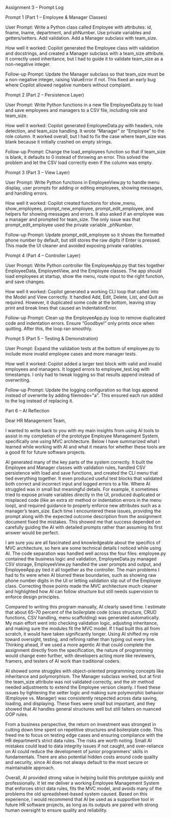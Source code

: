Assignment 3 – Prompt Log


Prompt 1 (Part 1 – Employee & Manager Classes)

User Prompt:
Write a Python class called Employee with attributes: id, fname, lname, department, and phNumber. Use private variables and getters/setters. Add validation. Add a Manager subclass with team_size.

How well it worked:
Copilot generated the Employee class with validation and docstrings, and created a Manager subclass with a team_size attribute. It correctly used inheritance, but I had to guide it to validate team_size as a non-negative integer.

Follow-up Prompt:
Update the Manager subclass so that team_size must be a non-negative integer, raising ValueError if not.
This fixed an early bug where Copilot allowed negative numbers without complaint.

Prompt 2 (Part 2 – Persistence Layer)

User Prompt:
Write Python functions in a new file EmployeeData.py to load and save employees and managers to a CSV file, including role and team_size.

How well it worked:
Copilot generated EmployeeData.py with headers, role detection, and team_size handling. It wrote “Manager” or “Employee” to the role column. It worked overall, but I had to fix the case where team_size was blank because it initially crashed on empty strings.

Follow-up Prompt:
Change the load_employees function so that if team_size is blank, it defaults to 0 instead of throwing an error.
This solved the problem and let the CSV load correctly even if the column was empty.

Prompt 3 (Part 3 – View Layer)

User Prompt:
Write Python functions in EmployeeView.py to handle menu display, user prompts for adding or editing employees, showing messages, and handling errors.

How well it worked:
Copilot created functions for show_menu, show_employees, prompt_new_employee, prompt_edit_employee, and helpers for showing messages and errors. It also asked if an employee was a manager and prompted for team_size. The only issue was that prompt_edit_employee used the private variable _phNumber.

Follow-up Prompt:
Update prompt_edit_employee so it shows the formatted phone number by default, but still stores the raw digits if Enter is pressed.
This made the UI cleaner and avoided exposing private variables.

Prompt 4 (Part 4 – Controller Layer)

User Prompt:
Write Python controller file EmployeeApp.py that ties together EmployeeData, EmployeeView, and the Employee classes. The app should load employees at startup, show the menu, route input to the right function, and save changes.

How well it worked:
Copilot generated a working CLI loop that called into the Model and View correctly. It handled Add, Edit, Delete, List, and Quit as required. However, it duplicated some code at the bottom, leaving stray print and break lines that caused an IndentationError.

Follow-up Prompt:
Clean up the EmployeeApp.py loop to remove duplicated code and indentation errors. Ensure “Goodbye!” only prints once when quitting.
After this, the loop ran smoothly.

Prompt 5 (Part 5 – Testing & Demonstration)

User Prompt:
Expand the validation tests at the bottom of employee.py to include more invalid employee cases and more manager tests.

How well it worked:
Copilot added a larger test block with valid and invalid employees and managers. It logged errors to employee_test.log with timestamps. I only had to tweak logging so that results append instead of overwriting.

Follow-up Prompt:
Update the logging configuration so that logs append instead of overwrite by adding filemode="a".
This ensured each run added to the log instead of replacing it.




Part 6 – AI Reflection

Dear HR Management Team,

I wanted to write back to you with my main insights from using AI tools to assist in my completion of the prototype Employee Management System, specifically one using MVC architecture. Below I have summarized what I learned while working with AI and what it means for whether these tools are a good fit for future software projects.

AI generated many of the key parts of the system correctly. It built the Employee and Manager classes with validation rules, handled CSV persistence with load and save functions, and created the CLI menu that tied everything together. It even produced useful test blocks that validated both correct and incorrect input and logged errors to a file. Where AI struggled was in small but meaningful details. For example, it sometimes tried to expose private variables directly in the UI, produced duplicated or misplaced code (like an extra str method or indentation errors in the menu loop), and required guidance to properly enforce new attributes such as a manager’s team_size. Each time I encountered these issues, providing the prompt along with the expected outcome description from the assignment document fixed the mistakes. This showed me that success depended on carefully guiding the AI with detailed prompts rather than assuming its first answer would be perfect.

I am sure you are all fascinated and knowledgeable about the specifics of MVC architecture, so here are some technical details I noticed while using AI. The code separation was handled well across the four files: employee.py contained the business logic and validation, EmployeeData.py managed CSV storage, EmployeeView.py handled the user prompts and output, and EmployeeApp.py tied it all together as the controller. The main problems I had to fix were when AI blurred these boundaries, such as showing raw phone number digits in the UI or letting validation slip out of the Employee class. Correcting those points made the MVC architecture much cleaner and highlighted how AI can follow structure but still needs supervision to enforce design principles.

Compared to writing this program manually, AI clearly saved time. I estimate that about 65–70 percent of the boilerplate code (class structure, CRUD functions, CSV handling, menu scaffolding) was generated automatically. My main effort went into checking validation logic, adjusting inheritance, and making sure the modules fit the MVC model. If I had built this all from scratch, it would have taken significantly longer. Using AI shifted my role toward oversight, testing, and refining rather than typing out every line. Thinking ahead, if we used a more agentic AI that could complete the assignment directly from the specification, the nature of programming would change even further, with developers acting more like reviewers, framers, and testers of AI work than traditional coders.

AI showed some struggles with object-oriented programming concepts like inheritance and polymorphism. The Manager subclass worked, but at first the team_size attribute was not validated correctly, and the str method needed adjustments to extend the Employee version cleanly. I fixed these issues by tightening the setter logic and making sure polymorphic behavior (Employee vs. Manager) was consistently respected across data saving, loading, and displaying. These fixes were small but important, and they showed that AI handles general structures well but still falters on nuanced OOP rules.

From a business perspective, the return on investment was strongest in cutting down time spent on repetitive structures and boilerplate code. This freed me to focus on testing edge cases and ensuring compliance with the HR department’s strict data rules. The risks are worth noting. Small AI mistakes could lead to data integrity issues if not caught, and over-reliance on AI could reduce the development of junior programmers’ skills in fundamentals. There are also potential hidden costs around code quality and security, since AI does not always default to the most secure or maintainable approach.

Overall, AI provided strong value in helping build this prototype quickly and professionally. It let me deliver a working Employee Management System that enforces strict data rules, fits the MVC model, and avoids many of the problems the old spreadsheet-based system caused. Based on this experience, I would recommend that AI be used as a supportive tool in future HR software projects, as long as its outputs are paired with strong human oversight to ensure quality and reliability.
